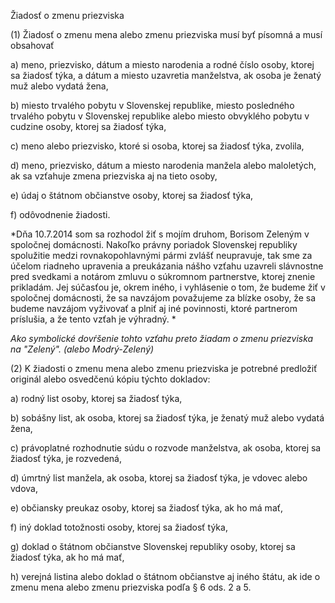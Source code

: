 Žiadosť o zmenu priezviska

(1) Žiadosť o zmenu mena alebo zmenu priezviska musí byť písomná a musí obsahovať

a) meno, priezvisko, dátum a miesto narodenia a rodné číslo osoby, ktorej sa žiadosť týka, a dátum a miesto uzavretia manželstva, ak osoba je ženatý muž alebo vydatá žena,

b) miesto trvalého pobytu v Slovenskej republike, miesto posledného trvalého pobytu v Slovenskej republike alebo miesto obvyklého pobytu v cudzine osoby, ktorej sa žiadosť týka,

c) meno alebo priezvisko, ktoré si osoba, ktorej sa žiadosť týka, zvolila,

d) meno, priezvisko, dátum a miesto narodenia manžela alebo maloletých, ak sa vzťahuje zmena priezviska aj na tieto osoby,

e) údaj o štátnom občianstve osoby, ktorej sa žiadosť týka,

f) odôvodnenie žiadosti.

*Dňa 10.7.2014 som sa rozhodol žiť s mojím druhom, Borisom Zeleným v spoločnej domácnosti. Nakoľko právny poriadok Slovenskej republiky spolužitie medzi rovnakopohlavnými pármi zvlášť neupravuje, tak sme za účelom riadneho upravenia a preukázania nášho vzťahu uzavreli slávnostne pred svedkami a notárom zmluvu o súkromnom partnerstve, ktorej znenie prikladám. Jej súčasťou je, okrem iného, i vyhlásenie o tom, že budeme žiť v spoločnej domácnosti, že sa navzájom považujeme za blízke osoby, že sa budeme navzájom vyživovať a plniť aj iné povinnosti, ktoré partnerom príslušia, a že tento vzťah je výhradný. *

*Ako symbolické dovŕšenie tohto vzťahu preto žiadam o zmenu priezviska na "Zelený". (alebo Modrý-Zelený)*

(2) K žiadosti o zmenu mena alebo zmenu priezviska je potrebné predložiť originál alebo osvedčenú kópiu týchto dokladov:

a) rodný list osoby, ktorej sa žiadosť týka,

b) sobášny list, ak osoba, ktorej sa žiadosť týka, je ženatý muž alebo vydatá žena,

c) právoplatné rozhodnutie súdu o rozvode manželstva, ak osoba, ktorej sa žiadosť týka, je rozvedená,

d) úmrtný list manžela, ak osoba, ktorej sa žiadosť týka, je vdovec alebo vdova,

e) občiansky preukaz osoby, ktorej sa žiadosť týka, ak ho má mať,

f) iný doklad totožnosti osoby, ktorej sa žiadosť týka,

g) doklad o štátnom občianstve Slovenskej republiky osoby, ktorej sa žiadosť týka, ak ho má mať,

h) verejná listina alebo doklad o štátnom občianstve aj iného štátu, ak ide o zmenu mena alebo zmenu priezviska podľa § 6 ods. 2 a 5.

